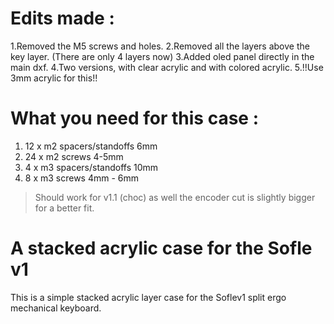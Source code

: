 # Edits made :

1.Removed the M5 screws and holes.
2.Removed all the layers above the key layer. (There are only 4 layers now)
3.Added oled panel directly in the main dxf.
4.Two versions, with clear acrylic and with colored acrylic.
5.!!Use 3mm acrylic for this!!
# What you need for this case :

1. 12 x m2 spacers/standoffs 6mm
2. 24 x m2 screws 4-5mm
3. 4 x m3 spacers/standoffs 10mm
4. 8 x m3 screws 4mm - 6mm

>Should work for v1.1 (choc) as well the encoder cut is slightly bigger for a better fit.
# A stacked acrylic case for the Sofle v1
 
 This is a simple stacked acrylic layer case for the Soflev1 split ergo mechanical keyboard.

 
